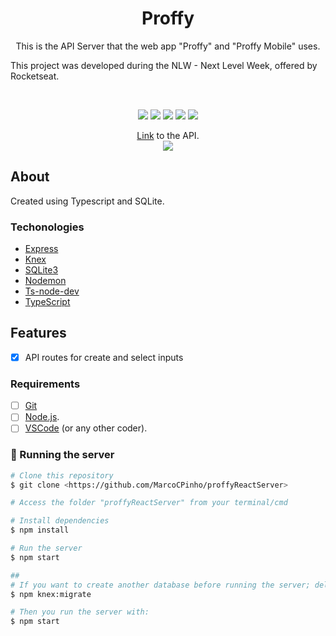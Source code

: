 <h1 align="center">Proffy</h1>

<p align="center">
This is the API Server that the web app "Proffy" and "Proffy Mobile" uses. <br>

This project was developed during the NLW - Next Level Week, offered by Rocketseat.
</p>
<br>
<p align="center">
<img src="https://img.shields.io/github/license/MarcoCPinho/proffy"/>
<img src="https://img.shields.io/github/repo-size/MarcoCPinho/proffy"/>
<img src="https://img.shields.io/github/last-commit/marcocpinho/proffy" />
<img src="https://img.shields.io/github/followers/Marcocpinho?style=social"/>
<img src="https://img.shields.io/badge/done%20by-MarcoCPinho-blueviolet"/>
</p>
<p align="center">
<a href="https://oxy-proffy-server.herokuapp.com/" target="_blank">Link</a> to the API.
<br>
<img src="https://img.shields.io/website?down_message=Down&up_message=Running&url=https%3A%2F%2Foxy-proffy.herokuapp.com%2F"/>
</p>

## About

Created using Typescript and SQLite.

### Techonologies

- [Express](https://expressjs.com/)
- [Knex](http://knexjs.org/)
- [SQLite3](https://www.sqlite.org/index.html)
- [Nodemon](https://www.npmjs.com/package/nodemon)
- [Ts-node-dev](https://www.npmjs.com/package/ts-node-dev)
- [TypeScript](https://www.typescriptlang.org/)


##  Features

- [x] API routes for create and select inputs

### Requirements

- [ ]  [Git](https://git-scm.com)
- [ ]  [Node.js](https://nodejs.org/en/). 
- [ ] [VSCode](https://code.visualstudio.com/) (or any other coder).

### 🎲 Running the server

```bash 
# Clone this repository
$ git clone <https://github.com/MarcoCPinho/proffyReactServer> 

# Access the folder "proffyReactServer" from your terminal/cmd 

# Install dependencies
$ npm install 

# Run the server
$ npm start 

##
# If you want to create another database before running the server; delete the current one and run:
$ npm knex:migrate

# Then you run the server with:
$ npm start
```
